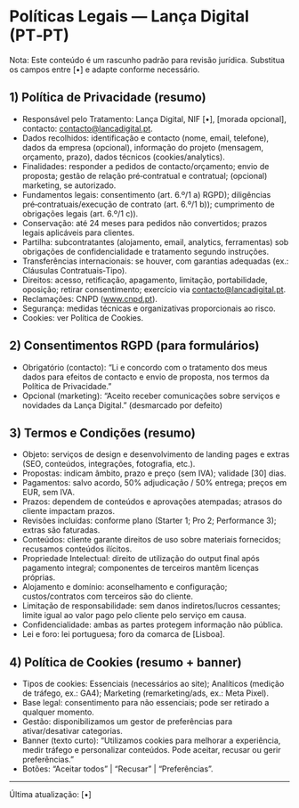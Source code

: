 # Políticas Legais — Lança Digital (PT‑PT)

Nota: Este conteúdo é um rascunho padrão para revisão jurídica. Substitua os campos entre [•] e adapte conforme necessário.

## 1) Política de Privacidade (resumo)
- Responsável pelo Tratamento: Lança Digital, NIF [•], [morada opcional], contacto: contacto@lancadigital.pt.
- Dados recolhidos: identificação e contacto (nome, email, telefone), dados da empresa (opcional), informação do projeto (mensagem, orçamento, prazo), dados técnicos (cookies/analytics).
- Finalidades: responder a pedidos de contacto/orçamento; envio de proposta; gestão de relação pré‑contratual e contratual; (opcional) marketing, se autorizado.
- Fundamentos legais: consentimento (art. 6.º/1 a) RGPD); diligências pré‑contratuais/execução de contrato (art. 6.º/1 b)); cumprimento de obrigações legais (art. 6.º/1 c)).
- Conservação: até 24 meses para pedidos não convertidos; prazos legais aplicáveis para clientes.
- Partilha: subcontratantes (alojamento, email, analytics, ferramentas) sob obrigações de confidencialidade e tratamento segundo instruções.
- Transferências internacionais: se houver, com garantias adequadas (ex.: Cláusulas Contratuais‑Tipo).
- Direitos: acesso, retificação, apagamento, limitação, portabilidade, oposição; retirar consentimento; exercício via contacto@lancadigital.pt.
- Reclamações: CNPD (www.cnpd.pt).
- Segurança: medidas técnicas e organizativas proporcionais ao risco.
- Cookies: ver Política de Cookies.

## 2) Consentimentos RGPD (para formulários)
- Obrigatório (contacto): “Li e concordo com o tratamento dos meus dados para efeitos de contacto e envio de proposta, nos termos da Política de Privacidade.”
- Opcional (marketing): “Aceito receber comunicações sobre serviços e novidades da Lança Digital.” (desmarcado por defeito)

## 3) Termos e Condições (resumo)
- Objeto: serviços de design e desenvolvimento de landing pages e extras (SEO, conteúdos, integrações, fotografia, etc.).
- Propostas: indicam âmbito, prazo e preço (sem IVA); validade [30] dias.
- Pagamentos: salvo acordo, 50% adjudicação / 50% entrega; preços em EUR, sem IVA.
- Prazos: dependem de conteúdos e aprovações atempadas; atrasos do cliente impactam prazos.
- Revisões incluídas: conforme plano (Starter 1; Pro 2; Performance 3); extras são faturadas.
- Conteúdos: cliente garante direitos de uso sobre materiais fornecidos; recusamos conteúdos ilícitos.
- Propriedade Intelectual: direito de utilização do output final após pagamento integral; componentes de terceiros mantêm licenças próprias.
- Alojamento e domínio: aconselhamento e configuração; custos/contratos com terceiros são do cliente.
- Limitação de responsabilidade: sem danos indiretos/lucros cessantes; limite igual ao valor pago pelo cliente pelo serviço em causa.
- Confidencialidade: ambas as partes protegem informação não pública.
- Lei e foro: lei portuguesa; foro da comarca de [Lisboa].

## 4) Política de Cookies (resumo + banner)
- Tipos de cookies: Essenciais (necessários ao site); Analíticos (medição de tráfego, ex.: GA4); Marketing (remarketing/ads, ex.: Meta Pixel).
- Base legal: consentimento para não essenciais; pode ser retirado a qualquer momento.
- Gestão: disponibilizamos um gestor de preferências para ativar/desativar categorias.
- Banner (texto curto): “Utilizamos cookies para melhorar a experiência, medir tráfego e personalizar conteúdos. Pode aceitar, recusar ou gerir preferências.”
- Botões: “Aceitar todos” | “Recusar” | “Preferências”.

---
Última atualização: [•]